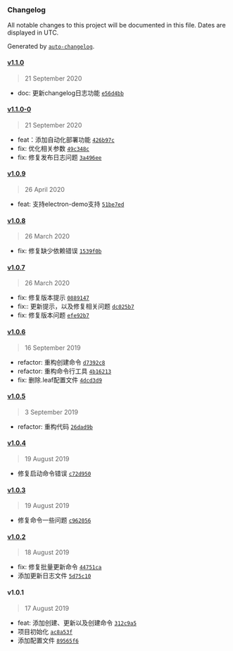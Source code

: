 ### Changelog

All notable changes to this project will be documented in this file. Dates are displayed in UTC.

Generated by [`auto-changelog`](https://github.com/CookPete/auto-changelog).

#### [v1.1.0](https://github.com/zyyrabbit/leaf-cli/compare/v1.1.0-0...v1.1.0)

> 21 September 2020

- doc: 更新changelog日志功能 [`e56d4bb`](https://github.com/zyyrabbit/leaf-cli/commit/e56d4bbd45d53261037b40b97ac7c766e61cde7d)

#### [v1.1.0-0](https://github.com/zyyrabbit/leaf-cli/compare/v1.0.9...v1.1.0-0)

> 21 September 2020

- feat：添加自动化部署功能 [`426b97c`](https://github.com/zyyrabbit/leaf-cli/commit/426b97c7e9ec8d87d31211deaa5b20fa8d78ee83)
- fix: 优化相关参数 [`49c348c`](https://github.com/zyyrabbit/leaf-cli/commit/49c348cbe445170d4fdd6d39d1dabdd26696d88c)
- fix: 修复发布日志问题 [`3a496ee`](https://github.com/zyyrabbit/leaf-cli/commit/3a496eeac8dd62b483eb410bcaf08c892c29c27e)

#### [v1.0.9](https://github.com/zyyrabbit/leaf-cli/compare/v1.0.8...v1.0.9)

> 26 April 2020

- feat: 支持electron-demo支持 [`51be7ed`](https://github.com/zyyrabbit/leaf-cli/commit/51be7edad482fd5fa7bd564e688205cbff430f2c)

#### [v1.0.8](https://github.com/zyyrabbit/leaf-cli/compare/v1.0.7...v1.0.8)

> 26 March 2020

- fix: 修复缺少依赖错误 [`1539f0b`](https://github.com/zyyrabbit/leaf-cli/commit/1539f0bc56448152c18a918e2cc0aef9d117e923)

#### [v1.0.7](https://github.com/zyyrabbit/leaf-cli/compare/v1.0.6...v1.0.7)

> 26 March 2020

- fix: 修复版本提示 [`0889147`](https://github.com/zyyrabbit/leaf-cli/commit/0889147483719934776552b78fa419e40760d0ea)
- fix:: 更新提示，以及修复相关问题 [`dc025b7`](https://github.com/zyyrabbit/leaf-cli/commit/dc025b706d073c4d3e1a18f1541982f1a3751f1e)
- fix: 修复版本问题 [`efe92b7`](https://github.com/zyyrabbit/leaf-cli/commit/efe92b781214c84bd103831f791e68c5473bf508)

#### [v1.0.6](https://github.com/zyyrabbit/leaf-cli/compare/v1.0.5...v1.0.6)

> 16 September 2019

- refactor: 重构创建命令 [`d7392c8`](https://github.com/zyyrabbit/leaf-cli/commit/d7392c83bab918e9744a8b9e15e43e06fdd6d9eb)
- refactor: 重构命令行工具 [`4b16213`](https://github.com/zyyrabbit/leaf-cli/commit/4b1621347702cdf4c0a1c9faae5d0175cc157b1e)
- fix: 删除.leaf配置文件 [`4dcd3d9`](https://github.com/zyyrabbit/leaf-cli/commit/4dcd3d94733134905c2857fdd34605eca965836b)

#### [v1.0.5](https://github.com/zyyrabbit/leaf-cli/compare/v1.0.4...v1.0.5)

> 3 September 2019

- refactor: 重构代码 [`26dad9b`](https://github.com/zyyrabbit/leaf-cli/commit/26dad9b9d0ac669e10cc106994db4c21bb5ab668)

#### [v1.0.4](https://github.com/zyyrabbit/leaf-cli/compare/v1.0.3...v1.0.4)

> 19 August 2019

- 修复启动命令错误 [`c72d950`](https://github.com/zyyrabbit/leaf-cli/commit/c72d9503e8f6baed95d3a5e6a03c70ff7b46f40c)

#### [v1.0.3](https://github.com/zyyrabbit/leaf-cli/compare/v1.0.2...v1.0.3)

> 19 August 2019

- 修复命令一些问题 [`c962056`](https://github.com/zyyrabbit/leaf-cli/commit/c9620567a5167237df702e22f417d91d8cc1135f)

#### [v1.0.2](https://github.com/zyyrabbit/leaf-cli/compare/v1.0.1...v1.0.2)

> 18 August 2019

- fix: 修复批量更新命令 [`44751ca`](https://github.com/zyyrabbit/leaf-cli/commit/44751cac3e84a6a691b95929bfc5197e021f4eb2)
- 添加更新日志文件 [`5d75c10`](https://github.com/zyyrabbit/leaf-cli/commit/5d75c10b8062a27ea6a9c32b30be43743a90e5fb)

#### v1.0.1

> 17 August 2019

- feat: 添加创建、更新以及创建命令 [`312c9a5`](https://github.com/zyyrabbit/leaf-cli/commit/312c9a504bdecae545e1396e1f69b56ed4caced2)
- 项目初始化 [`ac8a53f`](https://github.com/zyyrabbit/leaf-cli/commit/ac8a53f1a4c927036b9832e6482fb211b3828dde)
- 添加配置文件 [`89565f6`](https://github.com/zyyrabbit/leaf-cli/commit/89565f6530225927a00cba710425ea0bbc01cebc)
